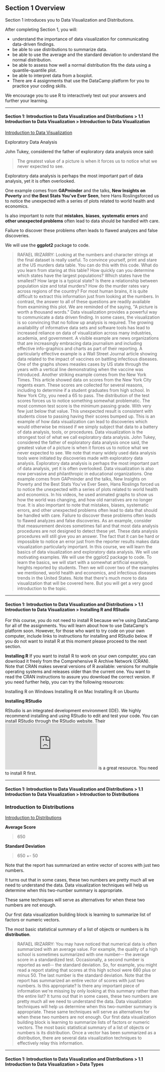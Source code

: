 ## Section 1 Overview

Section 1 introduces you to Data Visualization and Distributions.

After completing Section 1, you will:

* understand the importance of data visualization for communicating data-driven findings.
* be able to use distributions to summarize data.
* be able to use the average and the standard deviation to understand the normal distribution.
* be able to assess how well a normal distribution fits the data using a quantile-quantile plot.
* be able to interpret data from a boxplot.
* There are 4 assignments that use the DataCamp platform for you to practice your coding skills.

We encourage you to use R to interactively test out your answers and further your learning.

---

#### Section 1: Introduction to Data Visualization and Distributions  > 1.1 Introduction to Data Visualization  > Introduction to Data Visualization

[Introduction to Data Visualization](https://youtu.be/nBDQJ4moaNY)

Exploratory Data Analysis

John Tukey, considered the father of exploratory data analysis once said:

> The greatest value of a picture is when it forces us to notice what we never expected to see.

Exploratory data analysis is perhaps the most important part of data analysis, yet 
it is often overlooked.

One example comes from **GAPminder** and the talks, **New Insights on Poverty**
and **the Best Stats You've Ever Seen**, here Hans Roslingsforced us to notice 
the unexpected with a series of plots related to world health and economics.

Is also important to note that **mistakes**, **biases**, **systematic errors** 
and **other unexpected problems** often lead to data should be handled with care.

Failure to discover these problems often leads to flawed analyzes
and false discoveries.

We will use the **ggplot2** package to code.



> RAFAEL IRIZARRY: Looking at the numbers and character strings at the
> final dataset is really useful. To convince yourself, print and stare
> at the US murders data table. You can do this with this code. What do
> you learn from staring at this table? How quickly can you determine
> which states have the largest populations? Which states have the
> smallest? How large is a typical state? Is there a relationship
> between population size and total murders? How do the murder rates
> vary across regions of the country? For most human brains, it is quite
> difficult to extract this information just from looking at the
> numbers. In contrast, the answer to all of these questions are readily
> available from examining this plot. We are reminded of the saying, "A
> picture is worth a thousand words." Data visualization provides a
> powerful way to communicate a data driven finding. In some cases, the
> visualization is so convincing that no follow up analysis is required.
> The growing availability of informative data sets and software tools
> has lead to increased reliance on data of visualization across many
> industries, academia, and government. A visible example are news
> organizations that are increasingly embracing data journalism and
> including effective info-graphics and charts as part of their
> reporting. A particularly effective example is a Wall Street Journal
> article showing data related to the impact of vaccines on battling
> infectious diseases. One of the graphs shows measles cases by US state
> through the years with a vertical line demonstrating when the vaccine
> was introduced. Another striking example comes from the New York
> Times. This article showed data on scores from the New York City
> regents exam. These scores are collected for several reasons,
> including to determine if a student graduates from high school. In New
> York City, you need a 65 to pass. The distribution of the test scores
> forces us to notice something somewhat problematic. The most common
> test score is the minimum passing grade. With very few just below that
> value. This unexpected result is consistent with students close to
> passing having their scores bumped up. This is an example of how data
> visualization can lead to discoveries which would otherwise be missed
> if we simply subject that data to a battery of data analysis, tools,
> or procedures. Data visualization is the strongest tool of what we
> call exploratory data analysis. John Tukey, considered the father of
> exploratory data analysis once said, the greatest value of a picture
> is when it forces us to notice what we never expected to see. We note
> that many widely used data analysis tools were initiated by
> discoveries made with exploratory data analysis. Exploratory data
> analysis is perhaps the most important part of data analysis, yet it
> is often overlooked. Data visualization is also now pervasive and
> philanthropic in educational organizations. One example comes from
> GAPminder and the talks, New Insights on Poverty and the Best Stats
> You&#39;ve Ever Seen, Hans Roslings forced us to notice the unexpected
> with a series of plots related to world health and economics. In his
> videos, he used animated graphs to show us how the world was changing,
> and how old narratives are no longer true. It is also important to
> note that mistakes, biases, systematic errors, and other unexpected
> problems often lead to data that should be handled with care. Failure
> to discover these problems often leads to flawed analyzes and false
> discoveries. As an example, consider that measurement devices
> sometimes fail and that most data analysis procedures are not designed
> to detect these yet. These data analysis procedures will still give
> you an answer. The fact that it can be hard or impossible to notice an
> error just from the reporter results makes data visualization
> particularly important. In this course, we will learn the basics of
> data visualization and exploratory data analysis. We will use
> motivating examples. We will use the ggplot2 package to code. To learn
> the basics, we will start with a somewhat artificial example, heights
> reported by students. Then we will cover two of the examples we
> mentioned, world health and economics, and infectious diseases trends
> in the United States. Note that there&#39;s much more to data
> visualization that will be covered here. But you will get a very good
> introduction to the topic.

---

#### Section 1: Introduction to Data Visualization and Distributions >  1.1 Introduction to Data Visualization >  Installing R and RStudio

For this course, you do not need to install R because we're using DataCamp for 
all of the assignments. You will learn about how to use DataCamp's platform soon. 
However, for those who want to try code on your own computer, include links to 
instructions for installing and RStudio below. If you do not want to install R 
at this moment please proceed to the next section.

**Installing R**
If you want to install R to work on your own computer, you can download it freely 
from the Comprehensive R Archive Network (CRAN). Note that CRAN makes several 
versions of R available:  versions for multiple operating systems and releases 
older than the current one. You want to read the CRAN instructions to assure you 
download the correct version. If you need further help, you can try the following 
resources:

Installing R on Windows
Installing R on Mac
Installing R on Ubuntu

**Installing RStudio**

RStudio is an integrated development environment (IDE). We highly recommend 
installing and using RStudio to edit and test your code. You can install RStudio 
through the RStudio website. Their ![cheatsheet](https://www.rstudio.com/wp-content/uploads/2016/01/rstudio-IDE-cheatsheet.pdf)
is a great resource. You need to install R first.


---

#### Section 1: Introduction to Data Visualization and Distributions >  1.1 Introduction to Data Visualization >  Introduction to Distributions

### Introduction to Distributions

[Introduction to Distributions](https://youtu.be/MQlovC1SP0k)

**Average Score**

> 650

**Standard Deviation**

> 650 +- 50

Note that the report has summarized an entire vector of scores
with just two numbers.

It turns out that in some cases, these two numbers
are pretty much all we need to understand the data.
Data visualization techniques will help us determine when
this two-number summary is appropriate.

These same techniques will serve as alternatives for when
these two numbers are not enough.

Our first data visualization building block is learning to 
summarize list of factors or numeric vectors.

The most basic statistical summary of a list of objects or 
numbers is its **distribution**.


> RAFAEL IRIZARRY: You may have noticed that numerical data is often
> summarized with an average value. For example, the quality of a high
> school is sometimes summarized with one number-- the average score in
> a standardized test. Occasionally, a second number is reported as
> well-- the standard deviation. So, for example, you might read a
> report stating that scores at this high school were 680 plus or minus
> 50. The last number is the standard deviation. Note that the report has summarized an entire vector of scores with just two numbers. Is
> this appropriate? Is there any important piece of information we're
> missing by only looking at this summary rather than the entire list?
> It turns out that in some cases, these two numbers are pretty much all
> we need to understand the data. Data visualization techniques will
> help us determine when this two-number summary is appropriate. These
> same techniques will serve as alternatives for when these two numbers
> are not enough. Our first data visualization building block is
> learning to summarize lists of factors or numeric vectors. The most
> basic statistical summary of a list of objects or numbers is its
> distribution. Once a vector has been summarized as a distribution,
> there are several data visualization techniques to effectively relay
> this information.

---

#### Section 1: Introduction to Data Visualization and Distributions >  1.1 Introduction to Data Visualization >  Data Types

